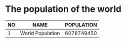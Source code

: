 # The population of the world
| NO | NAME | POPULATION |
| --- | --- |--- |
| 1 | World Population | 6078749450 |

